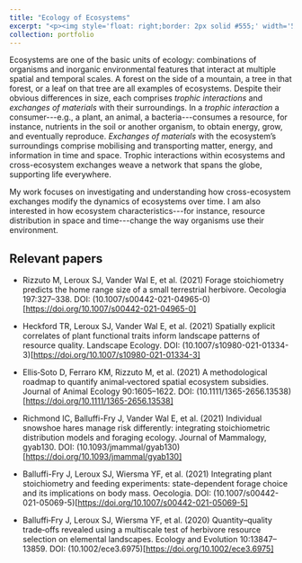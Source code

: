 ```yaml
---
title: "Ecology of Ecosystems"
excerpt: "<p><img style='float: right;border: 2px solid #555;' width='500' height='300' src='../images/RoadMap_Ecosystems.pdf'/>Organisms, of course, are not isolated from their enviroment, nor are they just receivers of environmental inputs. They actively influence the environment they live in, shaping it in myriad ways. Identity, condition, activity, density, and diversity of the organisms living in an environment are but a few of the biological factors that can change the non-living world—and in turn be changed by it. This theme made up a substantial portion of my doctoral research and is still a major component of my work. In particular, I am interested in the zoogeochemistry of organisms and how it influences ecosystem structure and functions. </p>"
collection: portfolio
---
```


Ecosystems are one of the basic units of ecology: combinations of organisms and inorganic environmental features that interact at multiple spatial and temporal scales. A forest on the side of a mountain, a tree in that forest, or a leaf on that tree are all examples of ecosystems. Despite their obvious differences in size, each comprises _trophic interactions_ and _exchanges of materials_ with their surroundings. In a _trophic interaction_ a consumer---e.g., a plant, an animal, a bacteria---consumes a resource, for instance, nutrients in the soil or another organism, to obtain energy, grow, and eventually reproduce. _Exchanges of materials_ with the ecosystem’s surroundings comprise mobilising and transporting matter, energy, and information in time and space. Trophic interactions within ecosystems and cross-ecosystem exchanges weave a network that spans the globe, supporting life everywhere.

My work focuses on investigating and understanding how cross-ecosystem exchanges modify the dynamics of ecosystems over time. I am also interested in how ecosystem characteristics---for instance, resource distribution in space and time---change the way organisms use their environment.

## Relevant papers
- Rizzuto M, Leroux SJ, Vander Wal E, et al. (2021) Forage stoichiometry predicts the home range size of a small terrestrial herbivore. Oecologia 197:327–338. DOI: (10.1007/s00442-021-04965-0)[https://doi.org/10.1007/s00442-021-04965-0]

- Heckford TR, Leroux SJ, Vander Wal E, et al. (2021) Spatially explicit correlates of plant functional traits inform landscape patterns of resource quality. Landscape Ecology. DOI: (10.1007/s10980-021-01334-3)[https://doi.org/10.1007/s10980-021-01334-3]

- Ellis‐Soto D, Ferraro KM, Rizzuto M, et al. (2021) A methodological roadmap to quantify animal‐vectored spatial ecosystem subsidies. Journal of Animal Ecology 90:1605–1622. DOI: (10.1111/1365-2656.13538)[https://doi.org/10.1111/1365-2656.13538]

- Richmond IC, Balluffi-Fry J, Vander Wal E, et al. (2021) Individual snowshoe hares manage risk differently: integrating stoichiometric distribution models and foraging ecology. Journal of Mammalogy, gyab130. DOI: (10.1093/jmammal/gyab130)[https://doi.org/10.1093/jmammal/gyab130]
- Balluffi-Fry J, Leroux SJ, Wiersma YF, et al. (2021) Integrating plant stoichiometry and feeding experiments: state-dependent forage choice and its implications on body mass. Oecologia. DOI: (10.1007/s00442-021-05069-5)[https://doi.org/10.1007/s00442-021-05069-5]
- Balluffi‐Fry J, Leroux SJ, Wiersma YF, et al. (2020) Quantity–quality trade‐offs revealed using a multiscale test of herbivore resource selection on elemental landscapes. Ecology and Evolution 10:13847–13859. DOI: (10.1002/ece3.6975)[https://doi.org/10.1002/ece3.6975]
